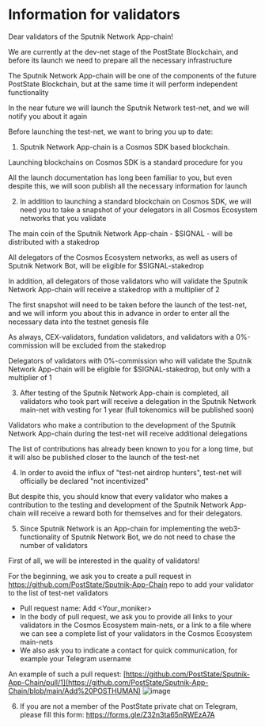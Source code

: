 # Information for validators

Dear validators of the Sputnik Network App-chain!

We are currently at the dev-net stage of the PostState Blockchain, and before its launch we need to prepare all the necessary infrastructure

The Sputnik Network App-chain will be one of the components of the future PostState Blockchain, but at the same time it will perform independent functionality

In the near future we will launch the Sputnik Network test-net, and we will notify you about it again

Before launching the test-net, we want to bring you up to date:

1. Sputnik Network App-chain is a Cosmos SDK based blockchain.

Launching blockchains on Cosmos SDK is a standard procedure for you

All the launch documentation has long been familiar to you, but even despite this, we will soon publish all the necessary information for launch

2. In addition to launching a standard blockchain on Cosmos SDK, we will need you to take a snapshot of your delegators in all Cosmos Ecosystem networks that you validate 

The main coin of the Sputnik Network App-chain - $SIGNAL - will be distributed with a stakedrop

All delegators of the Cosmos Ecosystem networks, as well as users of Sputnik Network Bot, will be eligible for $SIGNAL-stakedrop

In addition, all delegators of those validators who will validate the Sputnik Network App-chain will receive a stakedrop with a multiplier of 2

The first snapshot will need to be taken before the launch of the test-net, and we will inform you about this in advance in order to enter all the necessary data into the testnet genesis file

As always, CEX-validators, fundation validators, and validators with a 0%-commission will be excluded from the stakedrop

Delegators of validators with 0%-commission who will validate the Sputnik Network App-chain will be eligible for $SIGNAL-stakedrop, but only with a multiplier of 1

3. After testing of the Sputnik Network App-chain is completed, all validators who took part will receive a delegation in the Sputnik Network main-net with vesting for 1 year (full tokenomics will be published soon)

Validators who make a contribution to the development of the Sputnik Network App-chain during the test-net will receive additional delegations

The list of contributions has already been known to you for a long time, but it will also be published closer to the launch of the test-net

4. In order to avoid the influx of "test-net airdrop hunters", test-net will officially be declared "not incentivized"

But despite this, you should know that every validator who makes a contribution to the testing and development of the Sputnik Network App-chain will receive a reward both for themselves and for their delegators.

5. Since Sputnik Network is an App-chain for implementing the web3-functionality of Sputnik Network Bot, we do not need to chase the number of validators

First of all, we will be interested in the quality of validators!

For the beginning, we ask you to create a pull request in https://github.com/PostState/Sputnik-App-Chain repo to add your validator to the list of test-net validators
- Pull request name: Add <Your_moniker>
- In the body of pull request, we ask you to provide all links to your validators in the Cosmos Ecosystem main-nets, or a link to a file where we can see a complete list of your validators in the Cosmos Ecosystem main-nets
- We also ask you to indicate a contact for quick communication, for example your Telegram username

An example of such a pull request: [https://github.com/PostState/Sputnik-App-Chain/pull/1](https://github.com/PostState/Sputnik-App-Chain/blob/main/Add%20POSTHUMAN)
![image](https://github.com/PostState/Sputnik-App-Chain/assets/38581319/389ece1e-ff19-48e3-887f-128167cc7168)

6. If you are not a member of the PostState private chat on Telegram, please fill this form: https://forms.gle/Z32n3ta65nRWEzA7A
